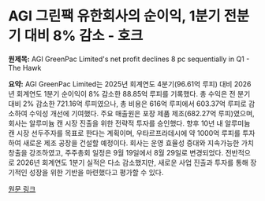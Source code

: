# AGI 그린팩 유한회사의 순이익, 1분기 전분기 대비 8% 감소 - 호크

**원제목:** AGI GreenPac Limited's net profit declines 8 pc sequentially in Q1 - The Hawk

**요약:** AGI GreenPac Limited는 2025년 회계연도 4분기(96.61억 루피) 대비 2026년 회계연도 1분기 순이익이 8% 감소한 88.85억 루피를 기록했다.  총 수익은 전 분기 대비 2% 감소한 721.16억 루피였으나, 총 비용은 616억 루피에서 603.37억 루피로 감소하여 수익성 개선에 기여했다.  주요 매출원은 포장 제품 제조(682.27억 루피)였으며,  회사는 알루미늄 캔 시장 진출을 위한 전략적 투자를 승인했다.  향후 10년 내 알루미늄 캔 시장 선두주자를 목표로 한다는 계획이며, 우타르프라데시에 약 1000억 루피를 투자하여 새로운 제조 공장을 건설할 예정이다.  회사는 운영 효율성 증대와 지속가능한 가치 창출을 강조하였고,  주주총회 일정은 9월 19일에서 8월 29일로 변경되었다.  전반적으로 2026년 회계연도 1분기 실적은 다소 감소했지만,  새로운 사업 진출과 투자를 통해 장기적인 성장을 위한 기반을 마련했다고 평가할 수 있다.

[원문 링크](https://www.thehawk.in/news/economy-and-business/agi-greenpac-limiteds-net-profit-declines-8-pc-sequentially-in-q1)
